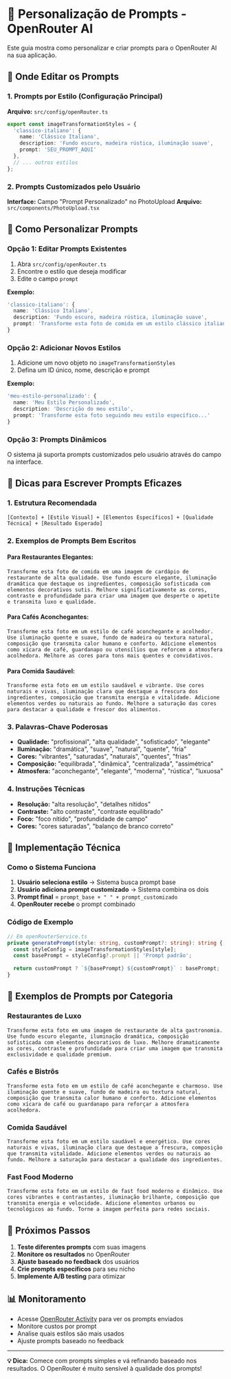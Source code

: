 # 🎨 Personalização de Prompts - OpenRouter AI

Este guia mostra como personalizar e criar prompts para o OpenRouter AI na sua aplicação.

## 📍 **Onde Editar os Prompts**

### **1. Prompts por Estilo (Configuração Principal)**

**Arquivo:** `src/config/openRouter.ts`

```typescript
export const imageTransformationStyles = {
  'classico-italiano': {
    name: 'Clássico Italiano',
    description: 'Fundo escuro, madeira rústica, iluminação suave',
    prompt: 'SEU_PROMPT_AQUI'
  },
  // ... outros estilos
};
```

### **2. Prompts Customizados pelo Usuário**

**Interface:** Campo "Prompt Personalizado" no PhotoUpload
**Arquivo:** `src/components/PhotoUpload.tsx`

## 🎯 **Como Personalizar Prompts**

### **Opção 1: Editar Prompts Existentes**

1. Abra `src/config/openRouter.ts`
2. Encontre o estilo que deseja modificar
3. Edite o campo `prompt`

**Exemplo:**
```typescript
'classico-italiano': {
  name: 'Clássico Italiano',
  description: 'Fundo escuro, madeira rústica, iluminação suave',
  prompt: 'Transforme esta foto de comida em um estilo clássico italiano autêntico. Use fundo escuro de madeira rústica, iluminação suave e quente, composição equilibrada com elementos decorativos italianos. Melhore dramaticamente as cores, contraste e profundidade para criar uma imagem de cardápio profissional que desperte o apetite. Adicione toques de elegância e sofisticação típicos da culinária italiana.'
}
```

### **Opção 2: Adicionar Novos Estilos**

1. Adicione um novo objeto no `imageTransformationStyles`
2. Defina um ID único, nome, descrição e prompt

**Exemplo:**
```typescript
'meu-estilo-personalizado': {
  name: 'Meu Estilo Personalizado',
  description: 'Descrição do meu estilo',
  prompt: 'Transforme esta foto seguindo meu estilo específico...'
}
```

### **Opção 3: Prompts Dinâmicos**

O sistema já suporta prompts customizados pelo usuário através do campo na interface.

## 📝 **Dicas para Escrever Prompts Eficazes**

### **1. Estrutura Recomendada**
```
[Contexto] + [Estilo Visual] + [Elementos Específicos] + [Qualidade Técnica] + [Resultado Esperado]
```

### **2. Exemplos de Prompts Bem Escritos**

#### **Para Restaurantes Elegantes:**
```
Transforme esta foto de comida em uma imagem de cardápio de restaurante de alta qualidade. Use fundo escuro elegante, iluminação dramática que destaque os ingredientes, composição sofisticada com elementos decorativos sutis. Melhore significativamente as cores, contraste e profundidade para criar uma imagem que desperte o apetite e transmita luxo e qualidade.
```

#### **Para Cafés Aconchegantes:**
```
Transforme esta foto em um estilo de café aconchegante e acolhedor. Use iluminação quente e suave, fundo de madeira ou textura natural, composição que transmita calor humano e conforto. Adicione elementos como xícara de café, guardanapo ou utensílios que reforcem a atmosfera acolhedora. Melhore as cores para tons mais quentes e convidativos.
```

#### **Para Comida Saudável:**
```
Transforme esta foto em um estilo saudável e vibrante. Use cores naturais e vivas, iluminação clara que destaque a frescura dos ingredientes, composição que transmita energia e vitalidade. Adicione elementos verdes ou naturais ao fundo. Melhore a saturação das cores para destacar a qualidade e frescor dos alimentos.
```

### **3. Palavras-Chave Poderosas**

- **Qualidade:** "profissional", "alta qualidade", "sofisticado", "elegante"
- **Iluminação:** "dramática", "suave", "natural", "quente", "fria"
- **Cores:** "vibrantes", "saturadas", "naturais", "quentes", "frias"
- **Composição:** "equilibrada", "dinâmica", "centralizada", "assimétrica"
- **Atmosfera:** "aconchegante", "elegante", "moderna", "rústica", "luxuosa"

### **4. Instruções Técnicas**

- **Resolução:** "alta resolução", "detalhes nítidos"
- **Contraste:** "alto contraste", "contraste equilibrado"
- **Foco:** "foco nítido", "profundidade de campo"
- **Cores:** "cores saturadas", "balanço de branco correto"

## 🔧 **Implementação Técnica**

### **Como o Sistema Funciona**

1. **Usuário seleciona estilo** → Sistema busca prompt base
2. **Usuário adiciona prompt customizado** → Sistema combina os dois
3. **Prompt final** = `prompt_base + " " + prompt_customizado`
4. **OpenRouter recebe** o prompt combinado

### **Código de Exemplo**

```typescript
// Em openRouterService.ts
private generatePrompt(style: string, customPrompt?: string): string {
  const styleConfig = imageTransformationStyles[style];
  const basePrompt = styleConfig?.prompt || 'Prompt padrão';
  
  return customPrompt ? `${basePrompt} ${customPrompt}` : basePrompt;
}
```

## 🎨 **Exemplos de Prompts por Categoria**

### **Restaurantes de Luxo**
```
Transforme esta foto em uma imagem de restaurante de alta gastronomia. Use fundo escuro elegante, iluminação dramática, composição sofisticada com elementos decorativos de luxo. Melhore dramaticamente as cores, contraste e profundidade para criar uma imagem que transmita exclusividade e qualidade premium.
```

### **Cafés e Bistrôs**
```
Transforme esta foto em um estilo de café aconchegante e charmoso. Use iluminação quente e suave, fundo de madeira ou textura natural, composição que transmita calor humano e conforto. Adicione elementos como xícara de café ou guardanapo para reforçar a atmosfera acolhedora.
```

### **Comida Saudável**
```
Transforme esta foto em um estilo saudável e energético. Use cores naturais e vivas, iluminação clara que destaque a frescura, composição que transmita vitalidade. Adicione elementos verdes ou naturais ao fundo. Melhore a saturação para destacar a qualidade dos ingredientes.
```

### **Fast Food Moderno**
```
Transforme esta foto em um estilo de fast food moderno e dinâmico. Use cores vibrantes e contrastantes, iluminação brilhante, composição que transmita energia e velocidade. Adicione elementos urbanos ou tecnológicos ao fundo. Torne a imagem perfeita para redes sociais.
```

## 🚀 **Próximos Passos**

1. **Teste diferentes prompts** com suas imagens
2. **Monitore os resultados** no OpenRouter
3. **Ajuste baseado no feedback** dos usuários
4. **Crie prompts específicos** para seu nicho
5. **Implemente A/B testing** para otimizar

## 📊 **Monitoramento**

- Acesse [OpenRouter Activity](https://openrouter.ai/activity) para ver os prompts enviados
- Monitore custos por prompt
- Analise quais estilos são mais usados
- Ajuste prompts baseado no feedback

---

**💡 Dica:** Comece com prompts simples e vá refinando baseado nos resultados. O OpenRouter é muito sensível à qualidade dos prompts!
